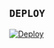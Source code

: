 ## ```DEPLOY```

[![Deploy](https://www.herokucdn.com/deploy/button.svg)](https://heroku.com/deploy?template=https://github.com/BerrRecode/lilulu-bot/)

